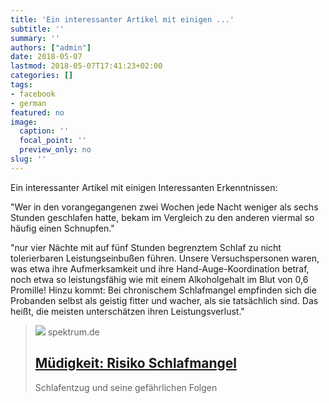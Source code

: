 ```yaml
---
title: 'Ein interessanter Artikel mit einigen ...'
subtitle: ''
summary: ''
authors: ["admin"]
date: 2018-05-07
lastmod: 2018-05-07T17:41:23+02:00
categories: []
tags:
- facebook
- german
featured: no
image:
  caption: ''
  focal_point: ''
  preview_only: no
slug: ''
---
```

Ein interessanter Artikel mit einigen Interessanten Erkenntnissen:

"Wer in den vorangegangenen zwei Wochen jede Nacht weniger als sechs Stunden geschlafen hatte, bekam im Vergleich zu den anderen viermal so häufig einen Schnupfen."

"nur vier Nächte mit auf fünf Stunden begrenztem Schlaf zu nicht tolerierbaren Leistungseinbußen führen. Unsere Versuchspersonen waren, was etwa ihre Aufmerksamkeit und ihre Hand-Auge-Koordination betraf, noch etwa so leistungsfähig wie mit einem Alkoholgehalt im Blut von 0,6 Promille! Hinzu kommt: Bei chronischem Schlafmangel empfinden sich die Probanden selbst als geistig fitter und wacher, als sie tatsächlich sind. Das heißt, die meisten unterschätzen ihren Leistungsverlust."
> [![](https://static.spektrum.de/fm/912/iStock-95395245_almagami.jpg?f=1920x1080)](https://www.spektrum.de/news/was-bei-schlafmangel-im-gehirn-passiert/1560834)
> spektrum.de
> ## [Müdigkeit: Risiko Schlafmangel](https://www.spektrum.de/news/was-bei-schlafmangel-im-gehirn-passiert/1560834)
>
>Schlafentzug und seine gefährlichen Folgen


